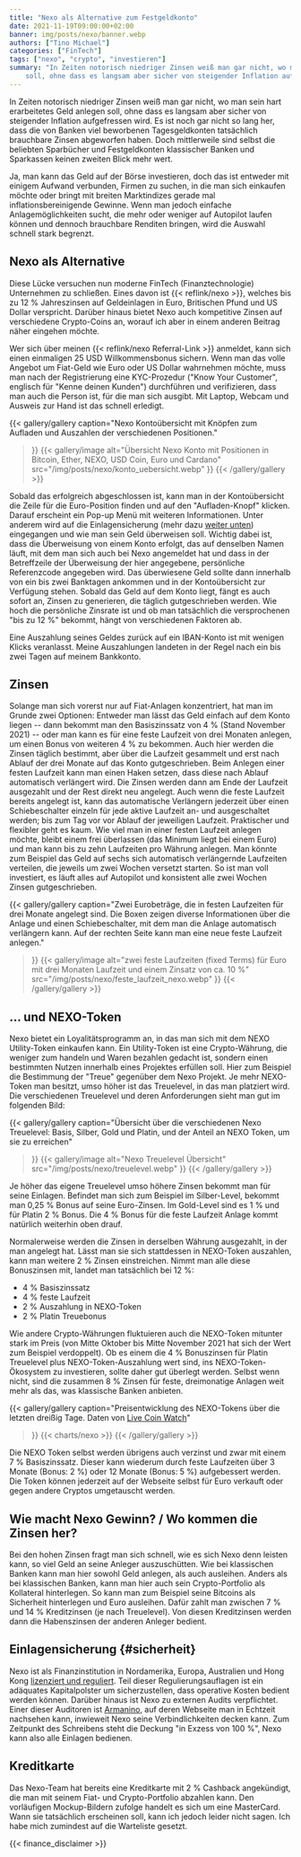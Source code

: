 ```yaml
---
title: "Nexo als Alternative zum Festgeldkonto"
date: 2021-11-19T09:00:00+02:00
banner: img/posts/nexo/banner.webp
authors: ["Tino Michael"]
categories: ["FinTech"]
tags: ["nexo", "crypto", "investieren"]
summary: "In Zeiten notorisch niedriger Zinsen weiß man gar nicht, wo man sein hart erarbeitetes Geld anlegen
    soll, ohne dass es langsam aber sicher von steigender Inflation aufgefressen wird. Diese Lücke versuchen nun moderne FinTech Unternehmen zu schließen. Eines davon ist Nexo, welches bis zu 12&nbsp;% Jahreszinsen verspricht."
---
```


In Zeiten notorisch niedriger Zinsen weiß man gar nicht, wo man sein hart erarbeitetes Geld anlegen
soll, ohne dass es langsam aber sicher von steigender Inflation aufgefressen wird.
Es ist noch gar nicht so lang her, dass die von Banken viel beworbenen Tagesgeldkonten tatsächlich
brauchbare Zinsen abgeworfen haben. Doch mittlerweile sind selbst die beliebten Sparbücher und
Festgeldkonten klassischer Banken und Sparkassen keinen zweiten Blick mehr wert.

Ja, man kann das Geld auf der Börse investieren, doch das ist entweder mit einigem Aufwand verbunden,
Firmen zu suchen, in die man sich einkaufen möchte oder bringt mit breiten Marktindizes gerade mal
inflationsbereinigende Gewinne.
Wenn man jedoch einfache Anlagemöglichkeiten sucht, die mehr oder weniger auf Autopilot laufen
können und dennoch brauchbare Renditen bringen, wird die Auswahl schnell stark begrenzt.

## Nexo als Alternative

Diese Lücke versuchen nun moderne FinTech (Finanztechnologie) Unternehmen zu schließen.
Eines davon ist {{< reflink/nexo >}}, welches bis zu 12&nbsp;% Jahreszinsen auf Geldeinlagen in
Euro, Britischen Pfund und US Dollar verspricht.
Darüber hinaus bietet Nexo auch kompetitive Zinsen auf verschiedene Crypto-Coins an, worauf ich
aber in einem anderen Beitrag näher eingehen möchte.

Wer sich über meinen {{< reflink/nexo Referral-Link >}} anmeldet, kann sich einen einmaligen
25&nbsp;USD Willkommensbonus sichern.
Wenn man das volle Angebot um Fiat-Geld wie Euro oder US Dollar wahrnehmen möchte, muss man nach
der Registrierung eine KYC-Prozedur  ("Know Your Customer", englisch für "Kenne deinen Kunden")
durchführen und verifizieren, dass man auch die Person ist, für die man sich ausgibt.
Mit Laptop, Webcam und Ausweis zur Hand ist das schnell erledigt.

{{< gallery/gallery
    caption="Nexo Kontoübersicht mit Knöpfen zum Aufladen und Auszahlen der verschiedenen Positionen."
>}}
{{< gallery/image
    alt="Übersicht Nexo Konto mit Positionen in Bitcoin, Ether, NEXO, USD Coin, Euro und Cardano"
    src="/img/posts/nexo/konto_uebersicht.webp"
>}}
{{< /gallery/gallery >}}

Sobald das erfolgreich abgeschlossen ist, kann man in der Kontoübersicht die Zeile für die
Euro-Position finden und auf den "Aufladen-Knopf" klicken.
Darauf erscheint ein Pop-up Menü mit weiteren Informationen.
Unter anderem wird auf die Einlagensicherung (mehr dazu [weiter unten](#sicherheit))
eingegangen und wie man sein Geld überweisen soll.
Wichtig dabei ist, dass die Überweisung von einem Konto erfolgt, das auf denselben Namen läuft,
mit dem man sich auch bei Nexo angemeldet hat und dass in der Betreffzeile der Überweisung der hier
angegebene, persönliche Referenzcode angegeben wird.
Das überwiesene Geld sollte dann innerhalb von ein bis zwei Banktagen ankommen und in der Kontoübersicht
zur Verfügung stehen.
Sobald das Geld auf dem Konto liegt, fängt es auch sofort an, Zinsen zu generieren, die täglich
gutgeschrieben werden.
Wie hoch die persönliche Zinsrate ist und ob man tatsächlich die versprochenen "bis zu 12&nbsp;%"
bekommt, hängt von verschiedenen Faktoren ab.

Eine Auszahlung seines Geldes zurück auf ein IBAN-Konto ist mit wenigen Klicks veranlasst.
Meine Auszahlungen landeten in der Regel nach ein bis zwei Tagen auf meinem Bankkonto.

## Zinsen

Solange man sich vorerst nur auf Fiat-Anlagen konzentriert, hat man im Grunde zwei Optionen:
Entweder man lässt das Geld einfach auf dem Konto liegen
-- dann bekommt man den Basiszinssatz von 4&nbsp;% (Stand November 2021) --
oder man kann es für eine feste Laufzeit von drei Monaten anlegen, um einen Bonus von weiteren
4&nbsp;% zu bekommen.
Auch hier werden die Zinsen täglich bestimmt, aber über die Laufzeit gesammelt und erst nach Ablauf
der drei Monate auf das Konto gutgeschrieben.
Beim Anlegen einer festen Laufzeit kann man einen Haken setzen, dass diese nach Ablauf automatisch
verlängert wird.
Die Zinsen werden dann am Ende der Laufzeit ausgezahlt und der Rest direkt neu angelegt.
Auch wenn die feste Laufzeit bereits angelegt ist, kann das automatische Verlängern jederzeit über
einen Schiebeschalter einzeln für jede aktive Laufzeit an- und ausgeschaltet werden;
bis zum Tag vor vor Ablauf der jeweiligen Laufzeit.
Praktischer und flexibler geht es kaum.
Wie viel man in einer festen Laufzeit anlegen möchte, bleibt einem frei überlassen (das Minimum
liegt bei einem Euro) und man kann bis zu zehn Laufzeiten pro Währung anlegen.
Man könnte zum Beispiel das Geld auf sechs sich automatisch verlängernde Laufzeiten verteilen,
die jeweils um zwei Wochen versetzt starten.
So ist man voll investiert, es läuft alles auf Autopilot und konsistent alle zwei Wochen Zinsen gutgeschrieben.

{{< gallery/gallery
    caption="Zwei Eurobeträge, die in festen Laufzeiten für drei Monate angelegt sind. Die Boxen zeigen diverse Informationen über die Anlage und einen Schiebeschalter, mit dem man die Anlage automatisch verlängern kann. Auf der rechten Seite kann man eine neue feste Laufzeit anlegen."
>}}
{{< gallery/image
    alt="zwei feste Laufzeiten (fixed Terms) für Euro mit drei Monaten Laufzeit und einem Zinsatz von ca. 10 %"
    src="/img/posts/nexo/feste_laufzeit_nexo.webp"
>}}
{{< /gallery/gallery >}}

## ... und NEXO-Token

Nexo bietet ein Loyalitätsprogramm an, in das man sich mit dem NEXO Utility-Token einkaufen kann.
Ein Utility-Token ist eine Crypto-Währung, die weniger zum handeln und Waren bezahlen gedacht ist,
sondern einen bestimmten Nutzen innerhalb eines Projektes erfüllen soll.
Hier zum Beispiel die Bestimmung der "Treue" gegenüber dem Nexo Projekt.
Je mehr NEXO-Token man besitzt, umso höher ist das Treuelevel, in das man platziert wird.
Die verschiedenen Treuelevel und deren Anforderungen sieht man gut im folgenden Bild:

{{< gallery/gallery
    caption="Übersicht über die verschiedenen Nexo Treuelevel: Basis, Silber, Gold und Platin, und der Anteil an NEXO Token, um sie zu erreichen"
>}}
{{< gallery/image
    alt="Nexo Treuelevel Übersicht"
    src="/img/posts/nexo/treuelevel.webp"
>}}
{{< /gallery/gallery >}}

Je höher das eigene Treuelevel umso höhere Zinsen bekommt man für seine Einlagen.
Befindet man sich zum Beispiel im Silber-Level, bekommt man 0,25&nbsp;% Bonus auf seine Euro-Zinsen.
Im Gold-Level sind es 1&nbsp;% und für Platin 2&nbsp;% Bonus.
Die 4&nbsp;% Bonus für die feste Laufzeit Anlage kommt natürlich weiterhin oben drauf.

Normalerweise werden die Zinsen in derselben Währung ausgezahlt, in der man angelegt hat.
Lässt man sie sich stattdessen in NEXO-Token auszahlen, kann man weitere 2&nbsp;% Zinsen einstreichen.
Nimmt man alle diese Bonuszinsen mit, landet man tatsächlich bei 12&nbsp;%:

- 4&nbsp;% Basiszinssatz
- 4&nbsp;% feste Laufzeit
- 2&nbsp;% Auszahlung in NEXO-Token
- 2&nbsp;% Platin Treuebonus

Wie andere Crypto-Währungen fluktuieren auch die NEXO-Token mitunter stark im Preis
(von Mitte Oktober bis Mitte November 2021 hat sich der Wert zum Beispiel verdoppelt).
Ob es einem die 4&nbsp;% Bonuszinsen für Platin Treuelevel plus NEXO-Token-Auszahlung wert sind,
ins NEXO-Token-Ökosystem zu investieren, sollte daher gut überlegt werden.
Selbst wenn nicht, sind die zusammen 8&nbsp;% Zinsen für feste, dreimonatige Anlagen weit mehr als
das, was klassische Banken anbieten.

{{< gallery/gallery
    caption="Preisentwicklung des NEXO-Tokens über die letzten dreißig Tage. Daten von <a href='https://www.livecoinwatch.com/tools/convert/NEXO-EUR'>Live Coin Watch</a>"
>}}
{{< charts/nexo >}}
{{< /gallery/gallery >}}

Die NEXO Token selbst werden übrigens auch verzinst und zwar mit einem 7&nbsp;% Basiszinssatz.
Dieser kann wiederum durch feste Laufzeiten über 3 Monate (Bonus: 2&nbsp;%) oder
12 Monate (Bonus: 5&nbsp;%) aufgebessert werden.
Die Token können jederzeit auf der Webseite selbst für Euro verkauft oder gegen andere Cryptos
umgetauscht werden.

## Wie macht Nexo Gewinn? / Wo kommen die Zinsen her?

Bei den hohen Zinsen fragt man sich schnell, wie es sich Nexo denn leisten kann, so viel Geld an
seine Anleger auszuschütten.
Wie bei klassischen Banken kann man hier sowohl Geld anlegen, als auch ausleihen.
Anders als bei klassischen Banken, kann man hier auch sein Crypto-Portfolio als Kollateral hinterlegen.
So kann man zum Beispiel seine Bitcoins als Sicherheit hinterlegen und Euro ausleihen.
Dafür zahlt man zwischen 7&nbsp;% und 14&nbsp;% Kreditzinsen (je nach Treuelevel).
Von diesen Kreditzinsen werden dann die Habenszinsen der anderen Anleger bedient.

## Einlagensicherung {#sicherheit}

Nexo ist als Finanzinstitution in Nordamerika, Europa, Australien und Hong Kong
[lizenziert und reguliert](https://nexo.io/security).
Teil dieser Regulierungsauflagen ist ein adäquates Kapitalpolster um sicherzustellen, dass operative
Kosten bedient werden können.
Darüber hinaus ist Nexo zu externen Audits verpflichtet.
Einer dieser Auditoren ist [Armanino](https://real-time-attest.trustexplorer.io/nexo), auf deren
Webseite man in Echtzeit nachsehen kann, inwieweit Nexo seine Verbindlichkeiten decken kann.
Zum Zeitpunkt des Schreibens steht die Deckung "in Exzess von 100&nbsp;%", Nexo kann also alle
Einlagen bedienen.

## Kreditkarte

Das Nexo-Team hat bereits eine Kreditkarte mit 2&nbsp;% Cashback angekündigt, die man mit seinem
Fiat- und Crypto-Portfolio abzahlen kann.
Den vorläufigen Mockup-Bildern zufolge handelt es sich um eine MasterCard.
Wann sie tatsächlich erscheinen soll, kann ich jedoch leider nicht sagen.
Ich habe mich zumindest auf die Warteliste gesetzt.

{{< finance_disclaimer >}}
